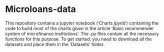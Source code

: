 # Microloans-data

This repository contains a jupyter notebook (‘Charts.ipynb’) containing the code to build most of the charts given in the article ‘Basic recommender system of microfinance institutions’. The .py files contain all the necessary functions for this purpose. To get started, you need to download all the datasets and place them in the ‘Datasets’ folder. 
